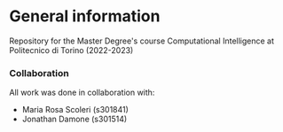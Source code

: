 # General information
Repository for the Master Degree's course Computational Intelligence at Politecnico di Torino (2022-2023)

### Collaboration
All work was done in collaboration with: 
* Maria Rosa Scoleri    (s301841)
* Jonathan Damone       (s301514)
